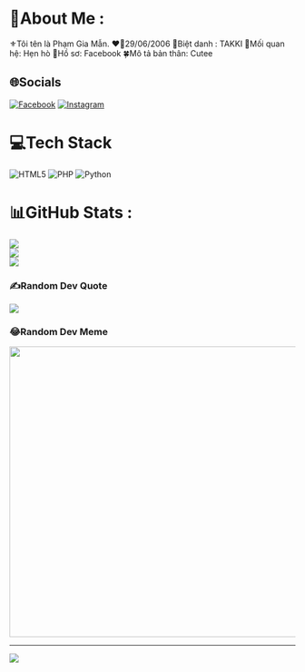 # 💫About Me :
⚜️Tôi tên là Phạm Gia Mẫn.
❤️‍🔥29/06/2006
💬Biệt danh : TAKKI
💓Mối quan hệ: Hẹn hò
🍁Hồ sơ: Facebook
🍀Mô tả bản thân:  Cutee

## 🌐Socials
[![Facebook](https://img.shields.io/badge/Facebook-%231877F2.svg?logo=Facebook&logoColor=white)](https://facebook.com/https://www.facebook.com/zxweu.pzh) [![Instagram](https://img.shields.io/badge/Instagram-%23E4405F.svg?logo=Instagram&logoColor=white)](https://instagram.com/https://www.instagram.com/zxweu.pzh) 

# 💻Tech Stack
![HTML5](https://img.shields.io/badge/html5-%23E34F26.svg?style=for-the-badge&logo=html5&logoColor=white) ![PHP](https://img.shields.io/badge/php-%23777BB4.svg?style=for-the-badge&logo=php&logoColor=white) ![Python](https://img.shields.io/badge/python-3670A0?style=for-the-badge&logo=python&logoColor=ffdd54)
# 📊GitHub Stats :
![](https://github-readme-stats.vercel.app/api?username=TakkiDev&theme=radical&hide_border=false&include_all_commits=false&count_private=false)<br/>
![](https://github-readme-streak-stats.herokuapp.com/?user=TakkiDev&theme=radical&hide_border=false)<br/>
![](https://github-readme-stats.vercel.app/api/top-langs/?username=TakkiDev&theme=radical&hide_border=false&include_all_commits=false&count_private=false&layout=compact)

### ✍️Random Dev Quote
![](https://quotes-github-readme.vercel.app/api?type=horizontal&theme=radical)

### 😂Random Dev Meme
<img src="https://random-memer.herokuapp.com/" width="512px"/>

---
[![](https://visitcount.itsvg.in/api?id=TakkiDev&icon=0&color=0)](https://visitcount.itsvg.in)
